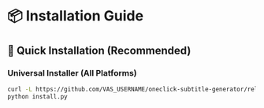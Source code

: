 # 📦 Installation Guide

## 🚀 Quick Installation (Recommended)

### Universal Installer (All Platforms)
```bash
curl -L https://github.com/VAS_USERNAME/oneclick-subtitle-generator/releases/latest/download/install.py -o install.py
python install.py